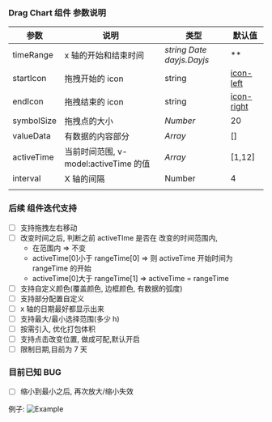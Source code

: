 ### Drag Chart 组件 参数说明

| 参数       | 说明                                  | 类型                          | 默认值                                                                      |
| ---------- | ------------------------------------- | ----------------------------- | --------------------------------------------------------------------------- |
| timeRange  | x 轴的开始和结束时间                  | _string_ _Date_ _dayjs.Dayjs_ | \*\*                                                                        |
| startIcon  | 拖拽开始的 icon                       | string                        | [icon-left](https://img.icons8.com/material-outlined/24/000000/left2.png)   |
| endIcon    | 拖拽结束的 icon                       | string                        | [icon-right](https://img.icons8.com/material-outlined/24/000000/right2.png) |
| symbolSize | 拖拽点的大小                          | _Number_                      | 20                                                                          |
| valueData  | 有数据的内容部分                      | _Array_                       | []                                                                          |
| activeTime | 当前时间范围, v-model:activeTime 的值 | _Array_                       | [1,12]                                                                      |
| interval   | X 轴的间隔                            | Number                        | 4                                                                           |
|            |                                       |                               |                                                                             |

### 后续 组件迭代支持

- [ ] 支持拖拽左右移动
- [ ] 改变时间之后, 判断之前 activeTIme 是否在 改变的时间范围内,
  - 在范围内 => 不变
  - activeTime[0]小于 rangeTime[0] => 则 activeTime 开始时间为 rangeTime 的开始
  - activeTime[0]大于 rangeTime[1] => activeTime = rangeTime
- [ ] 支持自定义颜色(覆盖颜色, 边框颜色, 有数据的弧度)
- [ ] 支持部分配置自定义
- [ ] x 轴的日期最好都显示出来
- [ ] 支持最大/最小选择范围(多少 h)
- [ ] 按需引入, 优化打包体积
- [ ] 支持点击改变位置, 做成可配,默认开启
- [ ] 限制日期,目前为 7 天

### 目前已知 BUG

- [ ] 缩小到最小之后, 再次放大/缩小失效

例子:
![Example](https://i.imgur.com/YOUR_IMAGE_ID.png)

<!--
备选方案：
- GitHub: https://raw.githubusercontent.com/YOUR_USERNAME/YOUR_REPO_NAME/main/image.png
- jsDelivr: https://cdn.jsdelivr.net/gh/YOUR_USERNAME/YOUR_REPO_NAME/image.png
-->

<!--

参考: https://juejin.cn/post/7407637717206106163

npm run build
npm publish
每次发布修改 package.json 的 version 字段

 -->
